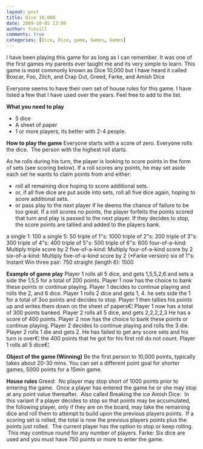 ```yaml
---
layout: post
title: Dice 10,000
date: 2009-10-05 13:09
author: funvill
comments: true
categories: [Dice, Dice, game, Games, Games]
---
```

I have been playing this game for as long as I can remember.  It was one of the first games my parents ever taught me and its very simple to learn.
This game is most commonly known as Dice 10,000 but I have heard it called Boxcar, Foo, Zilch, and Crap Out, Greed, Farke, and Amish Dice

Everyone seems to have their own set of house rules for this game.
I have listed a few that I have used over the years. Feel free to add to the list.

<strong>What you need to play</strong>
<ul>
	<li>5 dice</li>
	<li>A sheet of paper</li>
	<li>1 or more players, its better with 2-4 people.</li>
</ul>
<strong>How to play the game</strong>
Everyone starts with a score of zero.
Everyone rolls the dice.  The person with the highest roll starts.

As he rolls during his turn, the player is looking to score points in the form of sets (see scoring below).
If a roll scores any points, he may set aside each set he wants to claim points from and either:
- roll all remaining dice hoping to score additional sets.
- or, if all five dice are put aside into sets, roll all five dice again, hoping to score additional sets.
- or pass play to the next player if he deems the chance of failure to be too great.
If a roll scores no points, the player forfeits the points scored that turn and play is passed to the next player.
If they decides to stop, the score points are tallied and added to the players bank.

a single 1:	100
a single 5:	50
triple of 1&quot;s:	1000
triple of 2&quot;s:	200
triple of 3&quot;s:	300
triple of 4&quot;s:	400
triple of 5&quot;s:	500
triple of 6&quot;s:	600
four-of-a-kind:	Multiply triple score by 2
five-of-a-kind:	Multiply four-of-a-kind score by 2
six-of-a-kind:	Multiply five-of-a-kind score by 2 (*Farke version)
six of 1&quot;s:	Instant Win
three pair:	750
straight (length 6):	1500

<strong>Example of game play</strong>
Player 1 rolls all 5 dice, and gets 1,5,5,2,6 and sets a side the 1,5,5 for a total of 200 points.
Player 1 now has the choice to bank these points or continue playing.
Player 1 decides to continue playing and rolls the 2, and 6 dice.
Player 1 rolls 2 dice and gets 1, 4. he sets side the 1 for a total of 3oo points and decides to stop.
Player 1 then tallies his points up and writes them down on the sheet of papers€¦ Player 1 now has a total of 300 points banked.
Player 2 rolls all 5 dice, and gets 2,2,2,2,3 He has a score of 400 points.
Player 2 now has the choice to bank these points or continue playing.
Player 2 decides to continue playing and rolls the 3 die.
Player 2 rolls 1 die and gets 2. He has failed to get any score sets and his turn is over€¦ the 400 points that he got for his first roll do not count.
Player 1 rolls all 5 dice€¦

<strong>Object of the game (Winning)</strong>
Be the first person to 10,000 points, typically takes about 20-30 mins.
You can set a different point goal for shorter games, 5000 points for a 15min game.

<strong>House rules</strong>
Greed:  No player may stop short of 1000 points prior to entering the game.  Once a player has entered the game he or she may stop at any point value thereafter.  Also called Breaking the ice
Amish Dice:  In this variant if a player decides to stop so that points may be accumulated, the following player, only if they are on the board, may take the remaining dice and roll them to attempt to build upon the previous players points.  If a scoring set is rolled, the total is now the previous players points plus the points just rolled.  The current player has the option to stop or keep rolling.  This may continue round for any number of players.
Farke: Six dice are used and you must have 750 points or more to enter the game.
